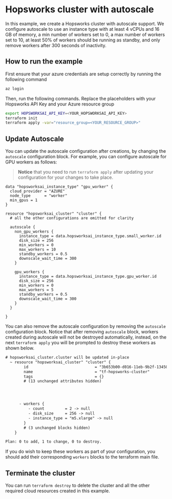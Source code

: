 # Hopsworks cluster with autoscale 

In this example, we create a Hopsworks cluster with autoscale support. We configure autoscale to use an instance type with at least 4 vCPUs and 16 GB of memory, a min number of workers set to 0, a max number of workers set to 10, at least 50% of workers should be running as standby, and only remove workers after 300 seconds of inactivity.

## How to run the example 
First ensure that your azure credentials are setup correctly by running the following command

```bash
az login 
```

Then, run the following commands. Replace the placeholders with your Hopsworks API Key and your Azure resource group

```bash
export HOPSWORKSAI_API_KEY=<YOUR_HOPSWORKSAI_API_KEY>
terraform init
terraform apply -var="resource_group=<YOUR_RESOURCE_GROUP>"
```

## Update Autoscale 

You can update the autoscale configuration after creations, by changing the `autoscale` configuration block. For example, you can configure autoscale for GPU workers as follows:

> **Notice** that you need to run `terraform apply` after updating your configuration for your changes to take place.

```hcl
data "hopsworksai_instance_type" "gpu_worker" {
  cloud_provider = "AZURE"
  node_type      = "worker"
  min_gpus = 1
}

resource "hopsworksai_cluster" "cluster" {
  # all the other configurations are omitted for clarity 

  autoscale {
    non_gpu_workers {
      instance_type = data.hopsworksai_instance_type.small_worker.id
      disk_size = 256
      min_workers = 0
      max_workers = 10
      standby_workers = 0.5
      downscale_wait_time = 300
    }

    gpu_workers {
      instance_type = data.hopsworksai_instance_type.gpu_worker.id
      disk_size = 256
      min_workers = 0
      max_workers = 5
      standby_workers = 0.5
      downscale_wait_time = 300
    }
  }

}
```

You can also remove the autoscale configuration by removing the `autoscale` configuration block. Notice that after removing `autoscale` block, workers created during autoscale will not be destroyed automatically, instead, on the next `terraform apply` you will be prompted to destroy these workers as shown below. 

```diff
# hopsworksai_cluster.cluster will be updated in-place
  ~ resource "hopsworksai_cluster" "cluster" {
        id                             = "3b653b00-d016-11eb-9b2f-1345035d566e"
        name                           = "tf-hopsworks-cluster"
        tags                           = {}
        # (13 unchanged attributes hidden)




      - workers {
          - count         = 2 -> null
          - disk_size     = 256 -> null
          - instance_type = "m5.xlarge" -> null
        }
        # (3 unchanged blocks hidden)
    }

Plan: 0 to add, 1 to change, 0 to destroy.
```

If you do wish to keep these workers as part of your configuration, you should add their corresponding `workers` blocks to the terraform main file.


## Terminate the cluster

You can run `terraform destroy` to delete the cluster and all the other required cloud resources created in this example.